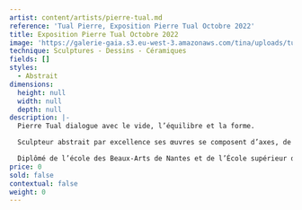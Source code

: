 ```yaml
---
artist: content/artists/pierre-tual.md
reference: 'Tual Pierre, Exposition Pierre Tual Octobre 2022'
title: Exposition Pierre Tual Octobre 2022
image: 'https://galerie-gaia.s3.eu-west-3.amazonaws.com/tina/uploads/tual-pierre/instagram_carousel-square.jpg'
technique: Sculptures - Dessins - Céramiques
fields: []
styles:
  - Abstrait
dimensions:
  height: null
  width: null
  depth: null
description: |-
  Pierre Tual dialogue avec le vide, l’équilibre et la forme.

  Sculpteur abstrait par excellence ses œuvres se composent d’axes, de plans et de courbes qu’il fait cohabiter. Il cherche, expérimente, questionne la matière et l’espace. Il recherche le point de tension, cet instant où le matériau cède et se laisse guider par sa main. Qu’il travaille l’acier Corten, la céramique ou le bronze, les plis organiques, les courbes délicates et les équilibres ténues sont inhérents au travail de Pierre Tual.

  Diplômé de l’école des Beaux-Arts de Nantes et de l’École supérieur des Beaux-Arts de Paris. Il expose dès 1966 au Salon de la Jeune Sculpture à Paris, au Musée des Beaux Art de Nantes en 1977, au Centre Pompidou en 1982 pour l’exposition « In situ », puis à la Galerie de France en 1984. Ses sculptures s’exposent de New-York à Copenhague en passant par la Friche de l’Escalette à Marseille. Il rejoint la Galerie Gaia en 2019.
price: 0
sold: false
contextual: false
weight: 0
---
```


